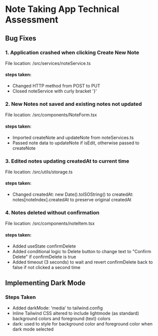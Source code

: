 # Note Taking App Technical Assessment

## Bug Fixes

### 1. Application crashed when clicking Create New Note

File location: /src/services/noteService.ts

#### steps taken:

- Changed HTTP method from POST to PUT
- Closed noteService with curly bracket '}'

### 2. New Notes not saved and existing notes not updated

File location: /src/components/NoteForm.tsx

#### steps taken:

- Imported createNote and updateNote from noteServices.ts
- Passed note data to updateNote if isEdit, otherwise passed to createNote

### 3. Edited notes updating createdAt to current time

File location: /src/utils/storage.ts

#### steps taken:

- Changed createdAt: new Date().toISOString() to createdAt: notes[noteIndex].createdAt to preserve original createdAt

### 4. Notes deleted without confirmation

File location: /src/components/noteItem.tsx

#### steps taken:

- Added useState confirmDelete
- Added conditional logic to Delete button to change text to "Confirm Delete" if confirmDelete is true
- Added timeout (3 seconds) to wait and revert confirmDelete back to false if not clicked a second time

## Implementing Dark Mode

### Steps Taken

- Added darkMode: 'media' to tailwind.config
- Inline Tailwind CSS altered to include lightmode (as standard) background colors and foreground (text) colors
- dark: used to style for background color and foreground color when dark mode selected
